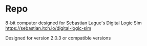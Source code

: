 # Repo
 8-bit computer designed for Sebastian Lague's Digital Logic  Sim
https://sebastian.itch.io/digital-logic-sim

Designed for version 2.0.3 or compatible versions